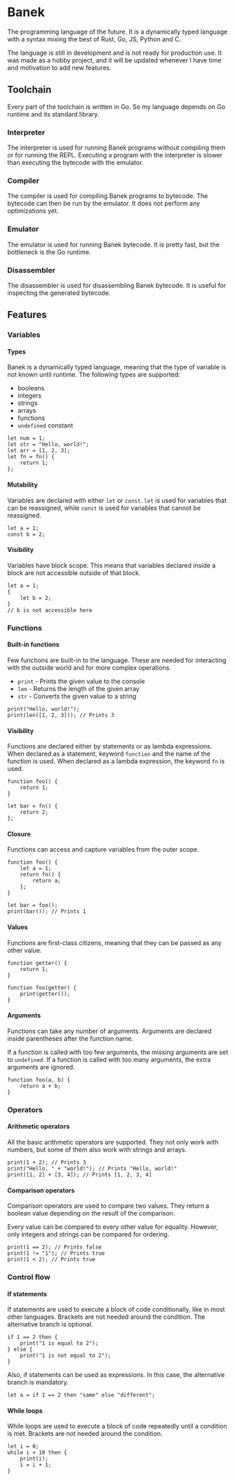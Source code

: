 # Banek

The programming language of the future. It is a dynamically typed language
with a syntax mixing the best of Rust, Go, JS, Python and C.

The language is still in development and is not ready for production use.
It was made as a hobby project, and it will be updated whenever I have time
and motivation to add new features.

## Toolchain

Every part of the toolchain is written in Go. So my language depends on
Go runtime and its standard library.

### Interpreter
The interpreter is used for running Banek programs without compiling them
or for running the REPL. Executing a program with the interpreter is
slower than executing the bytecode with the emulator.

### Compiler
The compiler is used for compiling Banek programs to bytecode. The bytecode
can then be run by the emulator. It does not perform any optimizations yet.

### Emulator
The emulator is used for running Banek bytecode. It is pretty fast, but
the bottleneck is the Go runtime.

### Disassembler
The disassembler is used for disassembling Banek bytecode. It is useful
for inspecting the generated bytecode.


## Features

### Variables

#### Types
Banek is a dynamically typed language, meaning that the type of variable
is not known until runtime. The following types are supported:
- booleans
- integers
- strings
- arrays
- functions
- `undefined` constant 

```banek
let num = 1;
let str = "Hello, world!";
let arr = [1, 2, 3];
let fn = fn() {
    return 1;
};
```

#### Mutability
Variables are declared with either `let` or `const`. `let` is used for
variables that can be reassigned, while `const` is used for variables that
cannot be reassigned.

```banek
let a = 1;
const b = 2;
```

#### Visibility
Variables have block scope. This means that variables declared inside a block
are not accessible outside of that block.

```banek
let a = 1;
{
    let b = 2;
}
// b is not accessible here
```

### Functions

#### Built-in functions
Few functions are built-in to the language. These are needed for
interacting with the outside world and for more complex operations.

- `print` - Prints the given value to the console
- `len` - Returns the length of the given array
- `str` - Converts the given value to a string

```banek
print("Hello, world!");
print(len([1, 2, 3])); // Prints 3
```

#### Visibility

Functions are declared either by statements or as lambda expressions.
When declared as a statement, keyword `function` and the name of the function
is used. When declared as a lambda expression, the keyword `fn` is used.

```banek
function foo() {
    return 1;
}

let bar = fn() {
    return 2;
};
```

#### Closure

Functions can access and capture variables from the outer scope. 

```banek
function foo() {
    let a = 1;
    return fn() {
        return a;
    };
}

let bar = foo();
print(bar()); // Prints 1
```


#### Values

Functions are first-class citizens, meaning that they can be passed as
any other value.

```banek
function getter() {
    return 1;
}

function foo(getter) {
    print(getter());
}
```

#### Arguments

Functions can take any number of arguments. Arguments are declared inside
parentheses after the function name.

If a function is called with too few arguments, the missing arguments are
set to `undefined`. If a function is called with too many arguments, the extra
arguments are ignored.

```banek
function foo(a, b) {
    return a + b;
}
```

### Operators

#### Arithmetic operators
All the basic arithmetic operators are supported. They not only work 
with numbers, but some of them also work with strings and arrays.

```banek
print(1 + 2); // Prints 3
print("Hello, " + "world!"); // Prints "Hello, world!"
print([1, 2] + [3, 4]); // Prints [1, 2, 3, 4]
```

#### Comparison operators
Comparison operators are used to compare two values. They return a boolean
value depending on the result of the comparison.

Every value can be compared to every other value for equality. 
However, only integers and strings can be compared for ordering.

```banek
print(1 == 2); // Prints false
print(1 != "1"); // Prints true
print(1 < 2); // Prints true
```

### Control flow

#### If statements
If statements are used to execute a block of code conditionally, like
in most other languages. Brackets are not needed around the condition.
The alternative branch is optional.

```banek
if 1 == 2 then {
    print("1 is equal to 2");
} else {
    print("1 is not equal to 2");
}
```

Also, if statements can be used as expressions. In this case, the
alternative branch is mandatory.

```banek
let a = if 1 == 2 then "same" else "different";
```

#### While loops
While loops are used to execute a block of code repeatedly until a
condition is met. Brackets are not needed around the condition.

```banek
let i = 0;
while i < 10 then {
    print(i);
    i = i + 1;
}
```

